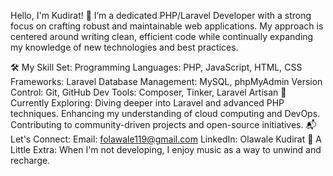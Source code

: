 Hello, I'm Kudirat! 👋
I’m a dedicated PHP/Laravel Developer with a strong focus on crafting robust and maintainable web applications. My approach is centered around writing clean, efficient code while continually expanding my knowledge of new technologies and best practices.

🛠️ My Skill Set:
Programming Languages: PHP, JavaScript, HTML, CSS
Frameworks: Laravel
Database Management: MySQL, phpMyAdmin
Version Control: Git, GitHub
Dev Tools: Composer, Tinker, Laravel Artisan
🌱 Currently Exploring:
Diving deeper into Laravel and advanced PHP techniques.
Enhancing my understanding of cloud computing and DevOps.
Contributing to community-driven projects and open-source initiatives.
📬 Let's Connect:
Email: folawale119@gmail.com
LinkedIn: Olawale Kudirat
🎉 A Little Extra:
When I'm not developing, I enjoy music as a way to unwind and recharge.
